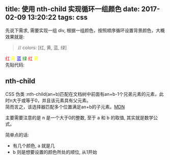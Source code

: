 title: 使用 nth-child 实现循环一组颜色
date: 2017-02-09 13:20:22
tags: css
---

先说下需求, 需要实现一组 div, 根据一组颜色，按照顺序循环设置背景颜色，大概效果就是:  
<!-- more -->
> // colors: [红, 黄, 蓝, 绿]
<div style="display:inline-block;color: red">红</div>
<div style="display:inline-block;color: yellow">黄</div>
<div style="display:inline-block;color: blue">蓝</div>
<div style="display:inline-block;color: green">绿</div>
<div style="display:inline-block;color: red">红</div>
<div style="display:inline-block;color: yellow">黄</div>

<div style="width: 50%;">
先贴代码:
<script async src="//jsfiddle.net/v1sqnk55/4/embed/html,css,result/"></script>
</div>

## nth-child

CSS 伪类 :nth-child(an+b)匹配在文档树中前面有an+b-1个兄弟元素的元素，此时n大于或等于0，并且该元素具有父元素。  
简而言之，该选择器匹配多个位置满足an+b的子元素。[MDN](https://developer.mozilla.org/zh-CN/docs/Web/CSS/:nth-child)

主要需要注意的是 n 是一个大于0的整数, 至于 a 和 b 的取值, 其实就是数学公式。

简单点的话: 
* 有几个颜色, a 就是几
* b 则是想要设置的颜色所处的顺位, 从1开始
